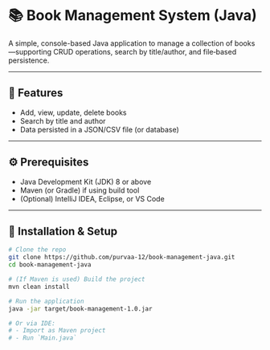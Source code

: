 # 📚 Book Management System (Java)

A simple, console-based Java application to manage a collection of books—supporting CRUD operations, search by title/author, and file‑based persistence.

---

## 🧩 Features

- Add, view, update, delete books  
- Search by title and author  
- Data persisted in a JSON/CSV file (or database)

---

## ⚙️ Prerequisites

- Java Development Kit (JDK) 8 or above  
- Maven (or Gradle) if using build tool  
- (Optional) IntelliJ IDEA, Eclipse, or VS Code

---

## 🚀 Installation & Setup

```bash
# Clone the repo
git clone https://github.com/purvaa-12/book-management-java.git
cd book-management-java

# (If Maven is used) Build the project
mvn clean install

# Run the application
java -jar target/book-management-1.0.jar

# Or via IDE:
# - Import as Maven project
# - Run `Main.java`


